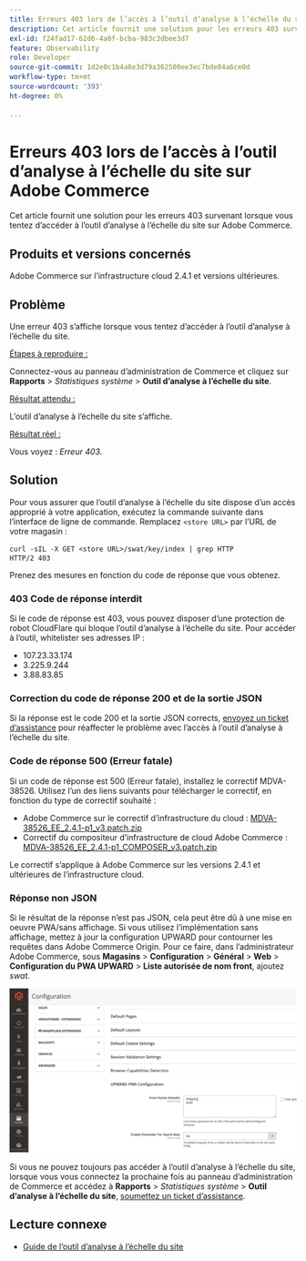 ```yaml
---
title: Erreurs 403 lors de l’accès à l’outil d’analyse à l’échelle du site sur Adobe Commerce
description: Cet article fournit une solution pour les erreurs 403 survenant lorsque vous tentez d’accéder à l’outil d’analyse à l’échelle du site sur Adobe Commerce.
exl-id: f24fad17-62d6-4a0f-bcba-983c3dbee3d7
feature: Observability
role: Developer
source-git-commit: 1d2e0c1b4a8e3d79a362500ee3ec7bde84a6ce0d
workflow-type: tm+mt
source-wordcount: '393'
ht-degree: 0%

---
```


# Erreurs 403 lors de l’accès à l’outil d’analyse à l’échelle du site sur Adobe Commerce

Cet article fournit une solution pour les erreurs 403 survenant lorsque vous tentez d’accéder à l’outil d’analyse à l’échelle du site sur Adobe Commerce.

## Produits et versions concernés

Adobe Commerce sur l’infrastructure cloud 2.4.1 et versions ultérieures.

## Problème

Une erreur 403 s’affiche lorsque vous tentez d’accéder à l’outil d’analyse à l’échelle du site.

<u>Étapes à reproduire :</u>

Connectez-vous au panneau d’administration de Commerce et cliquez sur **Rapports** > *Statistiques système* > **Outil d’analyse à l’échelle du site**.

<u>Résultat attendu :</u>

L’outil d’analyse à l’échelle du site s’affiche.

<u>Résultat réel :</u>

Vous voyez : *Erreur 403.*


## Solution

Pour vous assurer que l’outil d’analyse à l’échelle du site dispose d’un accès approprié à votre application, exécutez la commande suivante dans l’interface de ligne de commande. Remplacez `<store URL>` par l’URL de votre magasin :

```cURL
curl -sIL -X GET <store URL>/swat/key/index | grep HTTP
HTTP/2 403
```

Prenez des mesures en fonction du code de réponse que vous obtenez.

### 403 Code de réponse interdit

Si le code de réponse est 403, vous pouvez disposer d’une protection de robot CloudFlare qui bloque l’outil d’analyse à l’échelle du site. Pour accéder à l’outil, whitelister ses adresses IP :

* 107.23.33.174
* 3.225.9.244
* 3.88.83.85

### Correction du code de réponse 200 et de la sortie JSON

Si la réponse est le code 200 et la sortie JSON corrects, [envoyez un ticket d’assistance](/help/help-center-guide/help-center/magento-help-center-user-guide.md#submit-ticket) pour réaffecter le problème avec l’accès à l’outil d’analyse à l’échelle du site.


### Code de réponse 500 (Erreur fatale)

Si un code de réponse est 500 (Erreur fatale), installez le correctif MDVA-38526. Utilisez l’un des liens suivants pour télécharger le correctif, en fonction du type de correctif souhaité :

* Adobe Commerce sur le correctif d’infrastructure du cloud : [MDVA-38526_EE_2.4.1-p1_v3.patch.zip](assets/MDVA-38526_EE_2.4.1-p1_v3.patch.zip)
* Correctif du compositeur d’infrastructure de cloud Adobe Commerce : [MDVA-38526_EE_2.4.1-p1_COMPOSER_v3.patch.zip](assets/MDVA-38526_EE_2.4.1-p1_COMPOSER_v3.patch.zip)

Le correctif s’applique à Adobe Commerce sur les versions 2.4.1 et ultérieures de l’infrastructure cloud.

### Réponse non JSON

Si le résultat de la réponse n’est pas JSON, cela peut être dû à une mise en oeuvre PWA/sans affichage. Si vous utilisez l’implémentation sans affichage, mettez à jour la configuration UPWARD pour contourner les requêtes dans Adobe Commerce Origin. Pour ce faire, dans l’administrateur Adobe Commerce, sous **Magasins** > **Configuration** > **Général** > **Web** > **Configuration du PWA UPWARD** > **Liste autorisée de nom front**, ajoutez *swat*.

![Upward_configuration](assets/upward_pwa.png)

Si vous ne pouvez toujours pas accéder à l’outil d’analyse à l’échelle du site, lorsque vous vous connectez la prochaine fois au panneau d’administration de Commerce et accédez à **Rapports** > *Statistiques système* > **Outil d’analyse à l’échelle du site**, [soumettez un ticket d’assistance](/help/help-center-guide/help-center/magento-help-center-user-guide.md#submit-ticket).

## Lecture connexe

* [Guide de l’outil d’analyse à l’échelle du site](https://experienceleague.adobe.com/docs/commerce-operations/tools/site-wide-analysis-tool/intro.html)
